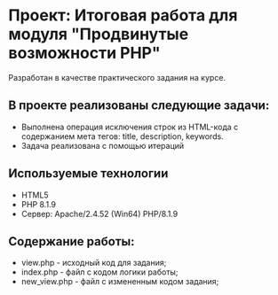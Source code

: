# Проект: Итоговая работа для модуля "Продвинутые возможности PHP"

Разработан в качестве практического задания на курсе.

## В проекте реализованы следующие задачи: 

* Выполнена операция исключения строк из HTML-кода с содержанием мета тегов: title, description, keywords.
* Задача реализована с помощью итераций

## Используемые технологии

* HTML5
* PHP 8.1.9
* Сервер: Apache/2.4.52 (Win64) PHP/8.1.9

## Содержание работы:

* view.php - исходный код для задания;
* index.php - файл с кодом логики работы;
* new_view.php - файл с измененным кодом задания;
